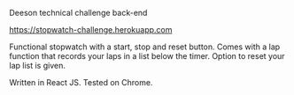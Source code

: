 Deeson technical challenge back-end

https://stopwatch-challenge.herokuapp.com

Functional stopwatch with a start, stop and reset button. Comes with a lap function that records your laps in a list below the timer. Option to reset your lap list is given.

Written in React JS. Tested on Chrome.
